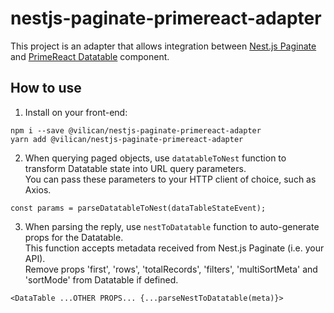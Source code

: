 # nestjs-paginate-primereact-adapter

This project is an adapter that allows integration between [Nest.js Paginate](https://www.npmjs.com/package/nestjs-paginate) and [PrimeReact Datatable](https://primereact.org/datatable/) component.

## How to use

1. Install on your front-end:

`npm i --save @vilican/nestjs-paginate-primereact-adapter`  
`yarn add @vilican/nestjs-paginate-primereact-adapter`

2. When querying paged objects, use ```datatableToNest``` function to transform Datatable state into URL query parameters.  
   You can pass these parameters to your HTTP client of choice, such as Axios.

`const params = parseDatatableToNest(dataTableStateEvent);`

3. When parsing the reply, use ```nestToDatatable``` function to auto-generate props for the Datatable.  
   This function accepts metadata received from Nest.js Paginate (i.e. your API).  
   Remove props 'first', 'rows', 'totalRecords', 'filters', 'multiSortMeta' and 'sortMode' from Datatable if defined.

`<DataTable ...OTHER PROPS... {...parseNestToDatatable(meta)}>`